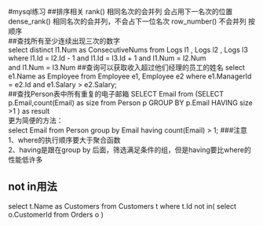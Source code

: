 #mysql练习
##排序相关
rank()  相同名次的会并列 会占用下一名次的位置
dense_rank()  相同名次的会并列，不会占下一位名次
row_number()  不会并列 按顺序  
##查找所有至少连续出现三次的数字  
select 
distinct l1.Num as ConsecutiveNums 
from Logs l1 ,
     Logs l2 , 
     Logs l3 
where l1.Id = l2.Id - 1 
        and l1.Id = l3.Id + 1
        and l1.Num  = l2.Num  
        and l1.Num  = l3.Num 
##查询可以获取收入超过他们经理的员工的姓名
select e1.Name as Employee 
from Employee e1, Employee e2 
where e1.ManagerId = e2.Id and e1.Salary > e2.Salary;  
##查找Person表中所有重复的电子邮箱 
SELECT Email
from 
	(SELECT p.Email,count(Email) as size 
	from Person p
	GROUP BY p.Email
	HAVING size >1 ) as result  
	更为简便的方法：  
	select Email
    from Person
    group by Email
    having count(Email) > 1;
###注意
1、where的执行顺序要大于聚合函数  
2、having是跟在group by 后面，筛选满足条件的组，但是having要比where的性能低许多  
## not in用法
select  t.Name as Customers 
from Customers t
where t.Id not in(
    select o.CustomerId from Orders o
)